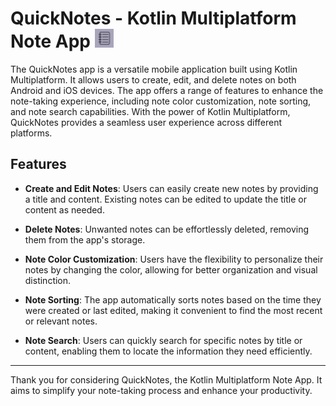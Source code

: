 # QuickNotes - Kotlin Multiplatform Note App <img src="logo.png" alt="Logo" width="30" height="30">

The QuickNotes app is a versatile mobile application built using Kotlin Multiplatform. It allows users to create, edit, and delete notes on both Android and iOS devices. The app offers a range of features to enhance the note-taking experience, including note color customization, note sorting, and note search capabilities. With the power of Kotlin Multiplatform, QuickNotes provides a seamless user experience across different platforms.

## Features

- **Create and Edit Notes**: Users can easily create new notes by providing a title and content. Existing notes can be edited to update the title or content as needed.

- **Delete Notes**: Unwanted notes can be effortlessly deleted, removing them from the app's storage.

- **Note Color Customization**: Users have the flexibility to personalize their notes by changing the color, allowing for better organization and visual distinction.

- **Note Sorting**: The app automatically sorts notes based on the time they were created or last edited, making it convenient to find the most recent or relevant notes.

- **Note Search**: Users can quickly search for specific notes by title or content, enabling them to locate the information they need efficiently.

---

Thank you for considering QuickNotes, the Kotlin Multiplatform Note App. It aims to simplify your note-taking process and enhance your productivity.
